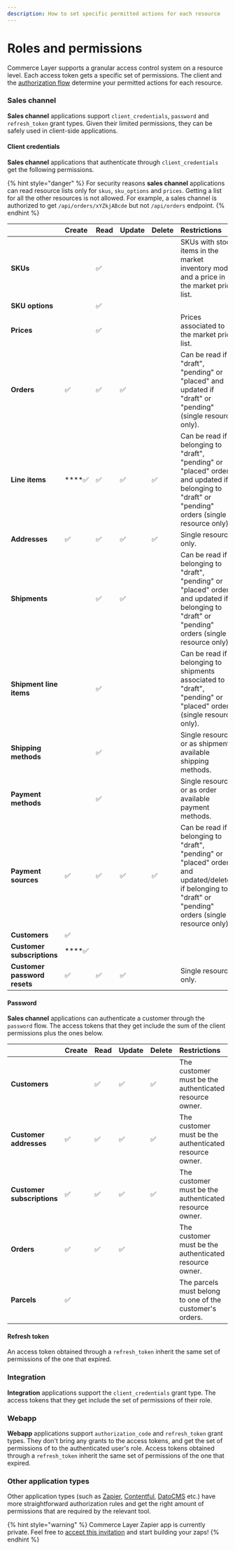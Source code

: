 ```yaml
---
description: How to set specific permitted actions for each resource
---
```


# Roles and permissions

Commerce Layer supports a granular access control system on a resource level. Each access token gets a specific set of permissions. The client and the [authorization flow](authentication/#authorization-flows) determine your permitted actions for each resource.

### Sales channel

**Sales channel** applications support `client_credentials`, `password` and `refresh_token` grant types. Given their limited permissions, they can be safely used in client-side applications.

#### Client credentials

**Sales channel** applications that authenticate through `client_credentials` get the following permissions.

{% hint style="danger" %}
For security reasons **sales channel** applications can read resource lists only for `skus`, `sku_options` and `prices`. Getting a list for all the other resources is not allowed. For example, a sales channel is authorized to get `/api/orders/xYZkjABcde` but not `/api/orders` endpoint.
{% endhint %}

|  | Create | Read | Update | Delete | Restrictions |
| :--- | :--- | :--- | :--- | :--- | :--- |
| **SKUs** |  | ✅  |  |  | SKUs with stock items in the market inventory model and a price in the market price list. |
| **SKU options** |  | ✅ |  |  |  |
| **Prices** |  | ✅ |  |  | Prices associated to the market price list. |
| **Orders** | ✅ | ✅ |  ✅ |  | Can be read if "draft", "pending" or "placed" and updated if "draft" or "pending" \(single resource only\). |
| **Line items** | \*\*\*\*✅ | ✅ | ✅ | ✅ | Can be read if  belonging to "draft", "pending" or "placed" orders and updated if belonging to "draft" or "pending" orders \(single resource only\). |
| **Addresses** | ✅  | ✅ | ✅ | ✅ | Single resource only. |
| **Shipments** |  | ✅ | ✅ |  | Can be read if  belonging to "draft", "pending" or "placed" orders and updated if belonging to "draft" or "pending" orders \(single resource only\). |
| **Shipment line items** |  | ✅ |  |  | Can be read if  belonging to shipments associated to "draft", "pending" or "placed" orders \(single resource only\). |
| **Shipping methods** |  | ✅ |  |  | Single resource or as shipment available shipping methods. |
| **Payment methods** |  | ✅ |  |  | Single resource or as order available payment methods. |
| **Payment sources** | ✅ | ✅ | ✅ | ✅ | Can be read if  belonging to "draft", "pending" or "placed" orders and updated/deleted if belonging to "draft" or "pending" orders \(single resource only\). |
| **Customers** | ✅ |  |  |  |  |
| **Customer subscriptions** | \*\*\*\*✅ |  |  |  |  |
| **Customer password resets** | ✅ | ✅ | ✅ |  | Single resource only. |

#### Password

**Sales channel** applications can authenticate a customer through the `password` flow. The access tokens that they get include the sum of the client permissions plus the ones below.

|  | Create | Read | Update | Delete | Restrictions |
| :--- | :--- | :--- | :--- | :--- | :--- |
| **Customers** |  | ✅ | ✅ | ✅ | The customer must be the authenticated resource owner. |
| **Customer addresses** | ✅ | ✅ | ✅ | ✅ | The customer must be the authenticated resource owner. |
| **Customer subscriptions** | ✅ | ✅ | ✅ | ✅ | The customer must be the authenticated resource owner. |
| **Orders** | ✅ | ✅ | ✅ |  | The customer must be the authenticated resource owner. |
| **Parcels** | ✅ |  |  |  | The parcels must belong to one of the customer's orders. |

#### Refresh token

An access token obtained through a `refresh_token` inherit the same set of permissions of the one that expired.

### Integration

**Integration** applications support the `client_credentials` grant type. The access tokens that they get include the set of permissions of their role.

### Webapp

**Webapp** applications support `authorization_code` and `refresh_token` grant types. They don't bring any grants to the access tokens, and get the set of permissions of to the authenticated user's role. Access tokens obtained through a `refresh_token` inherit the same set of permissions of the one that expired.

### Other application types

Other application types \(such as [Zapier](https://zapier.com/), [Contentful](https://www.contentful.com/), [DatoCMS](https://www.datocms.com/) etc.\) have more straightforward authorization rules and get the right amount of permissions that are required by the relevant tool.

{% hint style="warning" %}
Commerce Layer Zapier app is currently private. Feel free to [accept this invitation](https://zapier.com/developer/public-invite/1418/4068b989bdb97d852a4e199b1d1adf46/) and start building your zaps!
{% endhint %}

